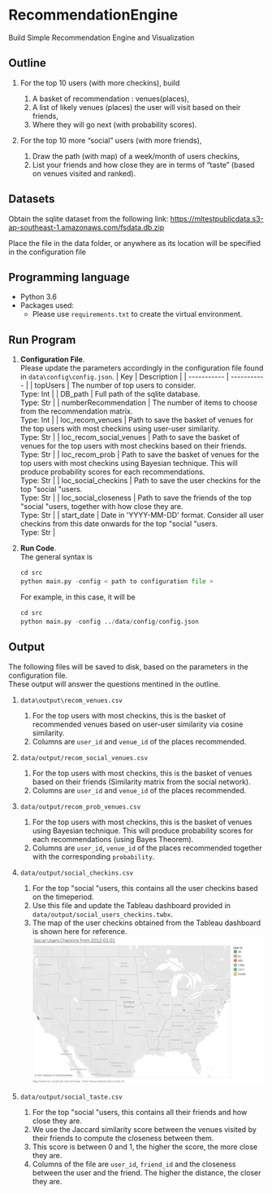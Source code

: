 # RecommendationEngine
Build Simple Recommendation Engine and Visualization

## Outline

1. For the top 10 users (with more checkins), build
    1.  A basket of recommendation : venues(places), 
    1.  A list of likely venues (places) the user will visit based on their friends,
    1.  Where they will go next (with probability scores).

1. For the top 10 more “social” users (with more friends),
    1.  Draw the path (with map) of a week/month of users checkins,
    2.  List your friends and how close they are in terms of “taste” (based on venues visited
and ranked).

## Datasets
Obtain the sqlite dataset from the following link: https://mltestpublicdata.s3-ap-southeast-1.amazonaws.com/fsdata.db.zip

Place the file in the data folder, or anywhere as its location will be specified in the configuration file

## Programming language

* Python 3.6
* Packages used:
    * Please use ```requirements.txt``` to create the virtual environment.

## Run Program

1. **Configuration File**.   
    Please update the parameters accordingly in the configuration file found in ```data\config\config.json```.
    | Key     | Description |
    | ----------- | ----------- |
    | topUsers     | The number of top users to consider. <br> Type: Int |
    | DB_path   | Full path of the sqlite database.  <br> Type: Str     |
    | numberRecommendation     | The number of items to choose from the recommendation matrix. <br> Type: Int |
    | loc_recom_venues   | Path to save the basket of venues for the top users with most checkins using user-user similarity. <br> Type: Str     |
    | loc_recom_social_venues   | Path to save the basket of venues for the top users with most checkins based on their friends.  <br> Type: Str     |
    | loc_recom_prob   | Path to save the basket of venues for the top users with most checkins using Bayesian technique. This will produce probability scores for each recommendations.  <br> Type: Str     |
    | loc_social_checkins   | Path to save the user checkins for the top "social "users. <br> Type: Str     |
    | loc_social_closeness   | Path to save the friends of the top "social "users, together with how close they are. <br> Type: Str     |
    | start_date   | Date in 'YYYY-MM-DD' format. Consider all user checkins from this date onwards for the top "social "users.  <br> Type: Str     |
    

2. **Run Code**.  
    The general syntax is
    ```python
    cd src
    python main.py -config < path to configuration file >
    ```
    For example, in this case, it will be
    ```python
    cd src
    python main.py -config ../data/config/config.json
    ```

## Output
The following files will be saved to disk, based on the parameters in the configuration file.  
These output will answer the questions mentined in the outline.

1. `data\output\recom_venues.csv`
    1. For the top users with most checkins, this is the basket of recommended venues based on user-user similarity via cosine similarity.
    2. Columns are `user_id` and `venue_id` of the places recommended.
    
1. `data/output/recom_social_venues.csv`
    1. For the top users with most checkins, this is the basket of venues based on their friends (Similarity matrix from the social network).
    2. Columns are `user_id` and `venue_id` of the places recommended.

1. `data/output/recom_prob_venues.csv`
    1. For the top users with most checkins, this is the basket of venues using Bayesian technique. This will produce probability scores for each recommendations (using Bayes Theorem).
    2. Columns are `user_id`, `venue_id` of the places recommended together with the corresponding `probability`.

1. `data/output/social_checkins.csv`
    1. For the top "social "users, this contains all the user checkins based on the timeperiod.
    2. Use this file and update the Tableau dashboard provided in `data/output/social_users_checkins.twbx`.
    3. The map of the user checkins obtained from the Tableau dashboard is shown here for reference.
    ![alt text](https://github.com/vedprakash1985/RecommendationEngine/blob/master/data/image/checkin_map.png?raw=true)
    
 1. `data/output/social_taste.csv`
     1. For the top "social "users, this contains all their friends and how close they are.
     2. We use the Jaccard similarity score between the venues visited by their friends to compute the closeness between them.
     3. This score is between 0 and 1, the higher the score, the more close they are.
     4. Columns of the file are `user_id`, `friend_id` and the closeness between the user and the friend. The higher the distance, the closer they are.
